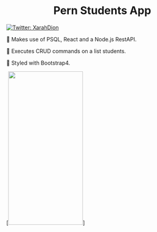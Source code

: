 <h1 align="center">Pern Students App</h1>
<p>
  <a href="https://twitter.com/XarahDion" target="_blank">
    <img alt="Twitter: XarahDion" src="https://img.shields.io/twitter/follow/XarahDion.svg?style=social" />
  </a>
</p>

<p>📌 Makes use of PSQL, React and a Node.js RestAPI.</p>
<p>📌 Executes CRUD commands on a list students. </p>
<p>📌 Styled with Bootstrap4. </p>


[<img width="196px" height="403px" src="https://res.cloudinary.com/dojn5va73/image/upload/v1673445455/pern-app_bo14mq.png" >]

